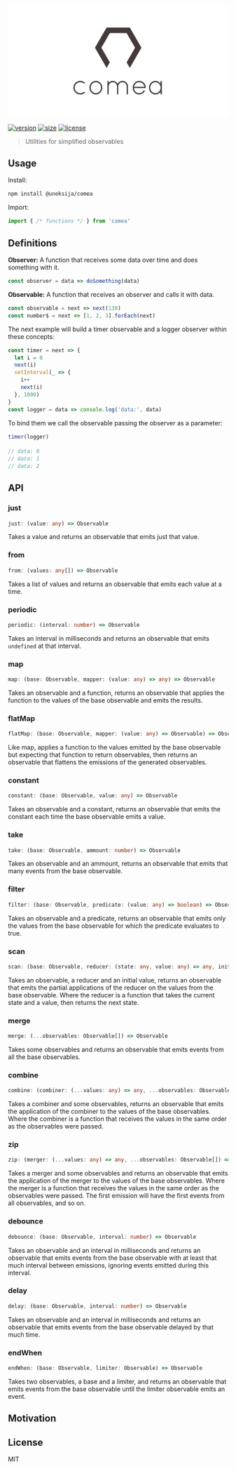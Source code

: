 <p align="center">
  <img src="logo.png" alt="comea logo">
</p>

[![version](https://img.shields.io/npm/v/@uneksija/comea.svg?style=flat)](https://npmjs.com/@uneksija/comea)
[![size](https://img.shields.io/github/size/uneksija/comea/index.js.svg?style=flat)]()
[![license](https://img.shields.io/github/license/uneksija/comea.svg?style=flat)]()

> Utilities for simplified observables

## Usage
Install:
```sh
npm install @uneksija/comea
```
Import:
```js
import { /* functions */ } from 'comea'
```

## Definitions
**Observer:** A function that receives some data over time and does something with it.
```js
const observer = data => doSomething(data)
```

**Observable:** A function that receives an observer and calls it with data.
```js
const observable = next => next(130)
const number$ = next => [1, 2, 3].forEach(next)
```

The next example will build a timer observable and a logger observer within these concepts:

```js
const timer = next => {
  let i = 0
  next(i)
  setInterval(_ => {
    i++
    next(i)
  }, 1000)
}
const logger = data => console.log('data:', data)
```

To bind them we call the observable passing the observer as a parameter:
```js
timer(logger)

// data: 0
// data: 1
// data: 2
```

## API

### just
```ts
just: (value: any) => Observable
```
Takes a value and returns an observable that emits just that value.

### from
```ts
from: (values: any[]) => Observable
```
Takes a list of values and returns an observable that emits each value at a time.

### periodic
```ts
periodic: (interval: number) => Observable
```
Takes an interval in milliseconds and returns an observable that emits `undefined` at that interval.

### map
```ts
map: (base: Observable, mapper: (value: any) => any) => Observable
```
Takes an observable and a function, returns an observable that applies the function to the values of the base observable and emits the results.

### flatMap
```ts
flatMap: (base: Observable, mapper: (value: any) => Observable) => Observable
```
Like map, applies a function to the values emitted by the base observable but expecting that function to return observables, then returns an observable that flattens the emissions of the generated observables.

### constant
```ts
constant: (base: Observable, value: any) => Observable
```
Takes an observable and a constant, returns an observable that emits the constant each time the base observable emits a value.

### take
```ts
take: (base: Observable, ammount: number) => Observable
```
Takes an observable and an ammount, returns an observable that emits that many events from the base observable.

### filter
```ts
filter: (base: Observable, predicate: (value: any) => boolean) => Observable
```
Takes an observable and a predicate, returns an observable that emits only the values from the base observable for which the predicate evaluates to true.

### scan
```ts
scan: (base: Observable, reducer: (state: any, value: any) => any, initial: any) => Observable
```
Takes an observable, a reducer and an initial value, returns an observable that emits the partial applications of the reducer on the values from the base observable. Where the reducer is a function that takes the current state and a value, then returns the next state.

### merge
```ts
merge: (...observables: Observable[]) => Observable
```
Takes some observables and returns an observable that emits events from all the base observables.

### combine
```ts
combine: (combiner: (...values: any) => any, ...observables: Observable[]) => Observable
```
Takes a combiner and some observables, returns an observable that emits the application of the combiner to the values of the base observables. Where the combiner is a function that receives the values in the same order as the observables were passed.

### zip
```ts
zip: (merger: (...values: any) => any, ...observables: Observable[]) => Observable
```
Takes a merger and some observables and returns an observable that emits the application of the merger to the values of the base observables. Where the merger is a function that receives the values in the same order as the observables were passed. The first emission will have the first events from all observables, and so on.

### debounce
```ts
debounce: (base: Observable, interval: number) => Observable
```
Takes an observable and an interval in milliseconds and returns an observable that emits events from the base observable with at least that much interval between emissions, ignoring events emitted during this interval.

### delay
```ts
delay: (base: Observable, interval: number) => Observable
```
Takes an observable and an interval in milliseconds and returns an observable that emits events from the base observable delayed by that much time.

### endWhen
```ts
endWhen: (base: Observable, limiter: Observable) => Observable
```
Takes two observables, a base and a limiter, and returns an observable that emits events from the base observable until the limiter observable emits an event.

## Motivation

## License

MIT
